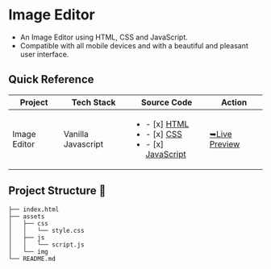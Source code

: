 # Image Editor

- An Image Editor using HTML, CSS and JavaScript.
- Compatible with all mobile devices and with a beautiful and pleasant user interface.


## Quick Reference

| Project | Tech Stack | Source Code |Action |
| --- | --- | --- |--- |
| Image Editor | Vanilla Javascript | <ul><li>- [x] [HTML](index.html)</li><li>- [x] [CSS](assets/css/style.css)</li><li>- [x] [JavaScript](assets/js/script.js)</li></ul> | [➥Live Preview](https://deltanode.github.io/100DaysofCode/03-image-editor/) |

## Project Structure 📂
```
├── index.html
├── assets
│   ├── css
│   │   └── style.css
│   ├── js
│   │   └── script.js
│   └── img
└── README.md
```
